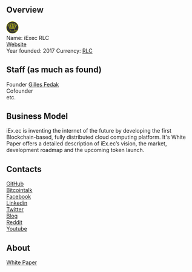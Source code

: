## Overview
![ logo](../projects/logo/rlc.png)  
Name: iExec RLC  
[Website](http://iex.ec)  
Year founded: 2017 
Currency: [RLC](https://coinmarketcap.com/assets/rlc/)  
## Staff (as much as found)
Founder [Gilles Fedak](../people/gilles_fedak.md)  
Cofounder [](../people/*.md)  
etc.
## Business Model
iEx.ec is inventing the internet of the future by developing the first Blockchain-based, fully distributed cloud computing platform. It's White Paper offers a detailed description of iEx.ec’s vision, the market, development roadmap and the upcoming token launch.
## Contacts
[GitHub](https://github.com/iExecBlockchainComputing)  
[Bitcointalk](https://bitcointalk.org/index.php?topic=1746241.0)   
[Facebook](https://www.facebook.com/iexecteam/)   
[Linkedin](https://www.linkedin.com/company-beta/10981269/)   
[Twitter](https://twitter.com/iEx_ec)  
[Blog](https://medium.com/iex-ec)    
[Reddit](https://www.reddit.com/r/iexec/)  
[Youtube](https://www.youtube.com/channel/UCwWxZWvKVHn3CXnmDooLWtA)  
## About
[White Paper](http://iex.ec/white-paper/)
